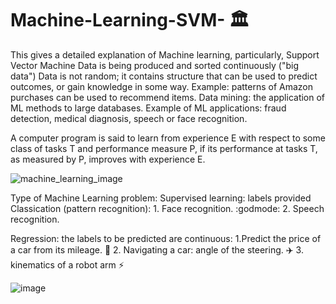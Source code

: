 # Machine-Learning-SVM- :classical_building:
This gives a detailed explanation of Machine learning, particularly, Support Vector Machine
Data is being produced and sorted continuously ("big data")
Data is not random; it contains structure that can be used to predict outcomes, or gain knowledge in some way.
Example: patterns of Amazon purchases can be used to  recommend items.
Data mining: the application of ML methods to large databases.
Example of ML applications: fraud detection, medical diagnosis, speech or face recognition.

A computer program is said to learn from experience E with respect to some class of tasks T and performance measure P, if its performance at tasks T, as measured by P, improves with experience E.



![machine_learning_image](https://user-images.githubusercontent.com/72225471/171360238-f099039f-3931-4f3a-8d9a-53f0001c0fa4.png)


Type of Machine Learning problem:
Supervised learning: labels provided
	Classication  (pattern recognition): 1. Face recognition. :godmode: 2. Speech recognition.
		
Regression: the labels to be predicted are continuous: 1.Predict the price of a car from its mileage. :rocket: 2. Navigating a car: angle of the steering. :airplane: 3. kinematics of a robot arm :zap:

![image](https://user-images.githubusercontent.com/72225471/171362813-87e5b5f8-88a3-4d85-b897-364da321bf2e.png)
